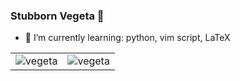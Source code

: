 ### Stubborn Vegeta 👋

- 🌱 I’m currently learning: python, vim script, LaTeX


<!--### WeChat official Accounts-->
<!--<p align="center"><img  src="vegeta19.jpg" width="30%" height="30%"></p><h6 align="center">Vegeta19</h6>-->
<!--
**demonlord1997/demonlord1997** is a ✨ _special_ ✨ repository because its `README.md` (this file) appears on your GitHub profile.

Here are some ideas to get you started:

- 🔭 I’m currently working on ...
- 👯 I’m looking to collaborate on ...
- 🤔 I’m looking for help with ...
- 💬 Ask me about ...
- 📫 How to reach me: ...
- 😄 Pronouns: ...
- ⚡ Fun fact: ...
-->
|||
|:--:|:--:|
|![vegeta](https://github-readme-stats.vercel.app/api/top-langs/?username=demonlord1997&layout=compact&hide=html)|![vegeta](https://github-readme-stats.vercel.app/api?username=demonlord1997&show_icons=true)|
